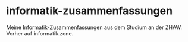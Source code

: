 # informatik-zusammenfassungen
Meine Informatik-Zusammenfassungen aus dem Studium an der ZHAW. Vorher auf informatik.zone.
